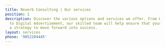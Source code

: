 ```yaml
---
title: Reverb Consulting | Our services
position: 1
description: Discover the various options and services we offer. From Web Development
  to Digital Advertisement, our skilled team will help ensure that your business has
  a strategy to move forward into success.
layout: services
phone: '9052204445'
---
```

